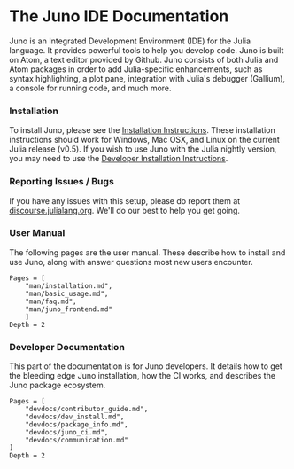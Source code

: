 # The Juno IDE Documentation

Juno is an Integrated Development Environment (IDE) for the Julia language. It provides
powerful tools to help you develop code. Juno is built on Atom, a text editor
provided by Github. Juno consists of both Julia and Atom packages in order to
add Julia-specific enhancements, such as syntax highlighting, a plot pane,
integration with Julia's debugger (Gallium), a console for running code, and much more.

### Installation

To install Juno, please see the [Installation Instructions](@ref). These installation
instructions should work for Windows, Mac OSX, and Linux on the current Julia release (v0.5).
If you wish to use Juno with the Julia nightly version, you may need to use the
[Developer Installation Instructions](@ref).

### Reporting Issues / Bugs

If you have any issues with this setup, please do report them at
[discourse.julialang.org](https://discourse.julialang.org). We'll do our best to help you get going.

### User Manual

The following pages are the user manual. These describe how to install and use
Juno, along with answer questions most new users encounter.

```@contents
Pages = [
    "man/installation.md",
    "man/basic_usage.md",
    "man/faq.md",
    "man/juno_frontend.md"
    ]
Depth = 2
```

### Developer Documentation

This part of the documentation is for Juno developers. It details how to get
the bleeding edge Juno installation, how the CI works, and describes the Juno
package ecosystem.

```@contents
Pages = [
    "devdocs/contributor_guide.md",
    "devdocs/dev_install.md",
    "devdocs/package_info.md",
    "devdocs/juno_ci.md",
    "devdocs/communication.md"
]
Depth = 2
```
